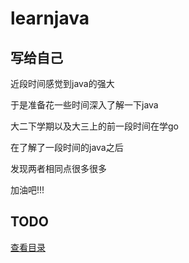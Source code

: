# learnjava

## 写给自己

近段时间感觉到java的强大

于是准备花一些时间深入了解一下java

大二下学期以及大三上的前一段时间在学go

在了解了一段时间的java之后

发现两者相同点很多很多

加油吧!!!

## TODO

[查看目录](index.md)
